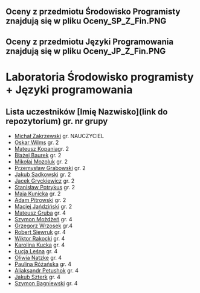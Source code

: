 ## Oceny z przedmiotu Środowisko Programisty znajdują się w pliku Oceny_SP_Z_Fin.PNG

## Oceny z przedmiotu Języki Programowania znajdują się w pliku Oceny_JP_Z_Fin.PNG

# Laboratoria Środowisko programisty + Języki programowania

## Lista uczestników \[Imię Nazwisko\]\(link do repozytorium\) gr. nr grupy

- [Michał Zakrzewski](https://github.com/ZakrzewskiM30/SPJP2023-2024/) gr. NAUCZYCIEL
- [Oskar Wilms](https://github.com/oskarwilms1/ProjektyStudia) gr. 2
- [Mateusz Kopania](https://github.com/MateuszKopania/StudiaUG.git)gr. 2
- [Błażej Baurek](https://github.com/bbadurekug/InfUGZadania) gr. 2
- [Mikołaj Mozoluk](https://github.com/Jalokim2115/Jezyki-Programowania-2023-2024) gr. 2
- [Przemysław Grabowski](https://github.com/PGrabows/ZadaniaProgramowanie2023-2024) gr. 2
- [Jakub Sadkowski](https://github.com/jakubsadkowski/jakub.git) gr. 2
- [Jacek Gryckiewicz](https://github.com/FoRtY-5/studia) gr. 2
- [Stanisław Potrykus](https://github.com/SPotrykus/C-Project) gr. 2
- [Maja Kunicka](https://github.com/mkunicka/informatyka23) gr. 2
- [Adam Pitrowski](https://github.com/adamigz/studia) gr. 2
- [Maciej Jańdziński](https://github.com/FajF3r/Laboratioria.git) gr. 2
- [Mateusz Gruba](https://github.com/tedooted/JPSP23-24) gr. 4
- [Szymon Możdżeń](https://github.com/smozdzen1/Informatyka) gr. 4
- [Grzegorz Wrzosek](https://github.com/gwrzosek2/Programowanie_gw) gr.4
- [Robert Siewruk](https://github.com/rsgitt/studiaug) gr. 4
- [Wiktor Rakocki](https://github.com/RakockiW/LabUG) gr. 4
- [Karolina Kucka](https://github.com/kjkucka/laby_informatyka) gr. 4
- [Łucja Leśna](https://github.com/llesna/studia) gr. 4
- [Oliwia Natzke](https://github.com/onatzke/studia) gr. 4
- [Paulina Różańska](https://github.com/Pauroza0/Studia-zadania) gr. 4
- [Aliaksandr Petushok](https://github.com/AliaksandrPetushok/laby_Informatyka) gr. 4
- [Jakub Szterk](https://github.com/pytqq/studia) gr. 4
- [Szymon Bagniewski](https://github.com/SBagniewski/progr/tree/master) gr. 4





